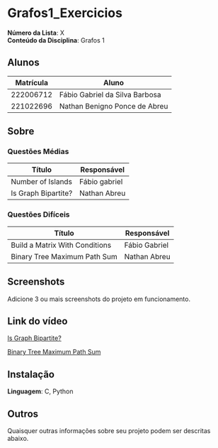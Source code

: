 

# Grafos1_Exercicios
**Número da Lista**: X<br>
**Conteúdo da Disciplina**: Grafos 1<br>

## Alunos
|Matrícula | Aluno |
| -- | -- |
| 222006712 | Fábio Gabriel da Silva Barbosa |
| 221022696 | Nathan Benigno Ponce de Abreu |



## Sobre 


### Questões Médias
| Título | Responsável | 
| -- | -- | 
| Number of Islands | Fábio gabriel | 
| Is Graph Bipartite?| Nathan Abreu | 



### Questões Difíceis
| Título | Responsável | 
| -- | -- | 
| Build a Matrix With Conditions | Fábio Gabriel | 
| Binary Tree Maximum Path Sum | Nathan Abreu | 


## Screenshots
Adicione 3 ou mais screenshots do projeto em funcionamento.

## Link do vídeo
[Is Graph Bipartite?](https://youtu.be/5ZMLbCMSaWw )

[Binary Tree Maximum Path Sum](https://www.youtube.com/watch?v=HVteeOMPOMU )


## Instalação 
**Linguagem**: C, Python <br>


## Outros 
Quaisquer outras informações sobre seu projeto podem ser descritas abaixo.